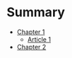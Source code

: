 # Summary

* [Chapter 1](chapter-1/CHAPTER1.md)
   * [Article 1](chapter-1/ARTICLE1.md)
* [Chapter 2](chapter_2/README)

